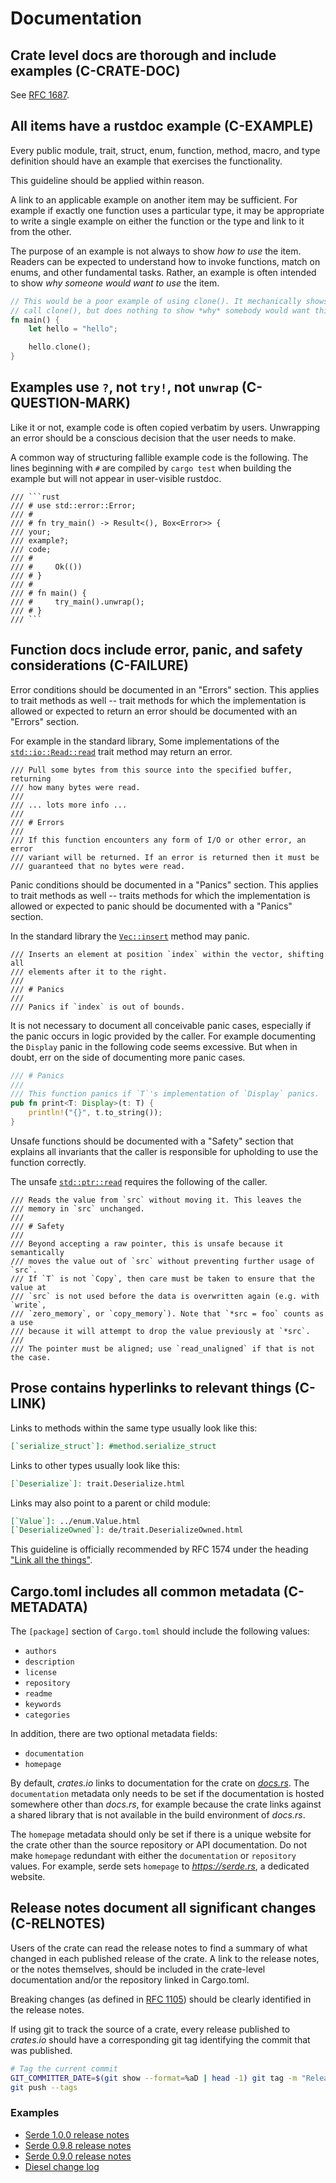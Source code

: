# Documentation


<a id="c-crate-doc"></a>
## Crate level docs are thorough and include examples (C-CRATE-DOC)

See [RFC 1687].

[RFC 1687]: https://github.com/rust-lang/rfcs/pull/1687


<a id="c-example"></a>
## All items have a rustdoc example (C-EXAMPLE)

Every public module, trait, struct, enum, function, method, macro, and type
definition should have an example that exercises the functionality.

This guideline should be applied within reason.

A link to an applicable example on another item may be sufficient. For example
if exactly one function uses a particular type, it may be appropriate to write a
single example on either the function or the type and link to it from the other.

The purpose of an example is not always to show *how to use* the item. Readers
can be expected to understand how to invoke functions, match on enums, and other
fundamental tasks. Rather, an example is often intended to show *why someone
would want to use* the item.

```rust
// This would be a poor example of using clone(). It mechanically shows *how* to
// call clone(), but does nothing to show *why* somebody would want this.
fn main() {
    let hello = "hello";

    hello.clone();
}
```


<a id="c-question-mark"></a>
## Examples use `?`, not `try!`, not `unwrap` (C-QUESTION-MARK)

Like it or not, example code is often copied verbatim by users. Unwrapping an
error should be a conscious decision that the user needs to make.

A common way of structuring fallible example code is the following. The lines
beginning with `#` are compiled by `cargo test` when building the example but
will not appear in user-visible rustdoc.

```
/// ```rust
/// # use std::error::Error;
/// #
/// # fn try_main() -> Result<(), Box<Error>> {
/// your;
/// example?;
/// code;
/// #
/// #     Ok(())
/// # }
/// #
/// # fn main() {
/// #     try_main().unwrap();
/// # }
/// ```
```


<a id="c-failure"></a>
## Function docs include error, panic, and safety considerations (C-FAILURE)

Error conditions should be documented in an "Errors" section. This applies to
trait methods as well -- trait methods for which the implementation is allowed
or expected to return an error should be documented with an "Errors" section.

For example in the standard library, Some implementations of the
[`std::io::Read::read`] trait method may return an error.

[`std::io::Read::read`]: https://doc.rust-lang.org/std/io/trait.Read.html#tymethod.read

```
/// Pull some bytes from this source into the specified buffer, returning
/// how many bytes were read.
///
/// ... lots more info ...
///
/// # Errors
///
/// If this function encounters any form of I/O or other error, an error
/// variant will be returned. If an error is returned then it must be
/// guaranteed that no bytes were read.
```

Panic conditions should be documented in a "Panics" section. This applies to
trait methods as well -- traits methods for which the implementation is allowed
or expected to panic should be documented with a "Panics" section.

In the standard library the [`Vec::insert`] method may panic.

[`Vec::insert`]: https://doc.rust-lang.org/std/vec/struct.Vec.html#method.insert

```
/// Inserts an element at position `index` within the vector, shifting all
/// elements after it to the right.
///
/// # Panics
///
/// Panics if `index` is out of bounds.
```

It is not necessary to document all conceivable panic cases, especially if the
panic occurs in logic provided by the caller. For example documenting the
`Display` panic in the following code seems excessive. But when in doubt, err on
the side of documenting more panic cases.

```rust
/// # Panics
///
/// This function panics if `T`'s implementation of `Display` panics.
pub fn print<T: Display>(t: T) {
    println!("{}", t.to_string());
}
```

Unsafe functions should be documented with a "Safety" section that explains all
invariants that the caller is responsible for upholding to use the function
correctly.

The unsafe [`std::ptr::read`] requires the following of the caller.

[`std::ptr::read`]: https://doc.rust-lang.org/std/ptr/fn.read.html

```
/// Reads the value from `src` without moving it. This leaves the
/// memory in `src` unchanged.
///
/// # Safety
///
/// Beyond accepting a raw pointer, this is unsafe because it semantically
/// moves the value out of `src` without preventing further usage of `src`.
/// If `T` is not `Copy`, then care must be taken to ensure that the value at
/// `src` is not used before the data is overwritten again (e.g. with `write`,
/// `zero_memory`, or `copy_memory`). Note that `*src = foo` counts as a use
/// because it will attempt to drop the value previously at `*src`.
///
/// The pointer must be aligned; use `read_unaligned` if that is not the case.
```


<a id="c-link"></a>
## Prose contains hyperlinks to relevant things (C-LINK)

Links to methods within the same type usually look like this:

```md
[`serialize_struct`]: #method.serialize_struct
```

Links to other types usually look like this:

```md
[`Deserialize`]: trait.Deserialize.html
```

Links may also point to a parent or child module:

```md
[`Value`]: ../enum.Value.html
[`DeserializeOwned`]: de/trait.DeserializeOwned.html
```

This guideline is officially recommended by RFC 1574 under the heading ["Link
all the things"].

["Link all the things"]: https://github.com/rust-lang/rfcs/blob/master/text/1574-more-api-documentation-conventions.md#link-all-the-things


<a id="c-metadata"></a>
## Cargo.toml includes all common metadata (C-METADATA)

The `[package]` section of `Cargo.toml` should include the following
values:

- `authors`
- `description`
- `license`
- `repository`
- `readme`
- `keywords`
- `categories`

In addition, there are two optional metadata fields:

- `documentation`
- `homepage`

By default, *crates.io* links to documentation for the crate on [*docs.rs*]. The
`documentation` metadata only needs to be set if the documentation is hosted
somewhere other than *docs.rs*, for example because the crate links against a
shared library that is not available in the build environment of *docs.rs*.

[*docs.rs*]: https://docs.rs

The `homepage` metadata should only be set if there is a unique website for the
crate other than the source repository or API documentation. Do not make
`homepage` redundant with either the `documentation` or `repository` values. For
example, serde sets `homepage` to *https://serde.rs*, a dedicated website.


<a id="c-relnotes"></a>
## Release notes document all significant changes (C-RELNOTES)

Users of the crate can read the release notes to find a summary of what
changed in each published release of the crate.  A link to the release notes,
or the notes themselves, should be included in the crate-level documentation
and/or the repository linked in Cargo.toml.

Breaking changes (as defined in [RFC 1105]) should be clearly identified in the
release notes.

If using git to track the source of a crate, every release published to
*crates.io* should have a corresponding git tag identifying the commit that was
published.

```bash
# Tag the current commit
GIT_COMMITTER_DATE=$(git show --format=%aD | head -1) git tag -m "Release 0.3.0" 0.3.0
git push --tags
```

[RFC 1105]: https://github.com/rust-lang/rfcs/blob/master/text/1105-api-evolution.md

### Examples

- [Serde 1.0.0 release notes](https://github.com/serde-rs/serde/releases/tag/v1.0.0)
- [Serde 0.9.8 release notes](https://github.com/serde-rs/serde/releases/tag/v0.9.8)
- [Serde 0.9.0 release notes](https://github.com/serde-rs/serde/releases/tag/v0.9.0)
- [Diesel change log](https://github.com/diesel-rs/diesel/blob/master/CHANGELOG.md)
